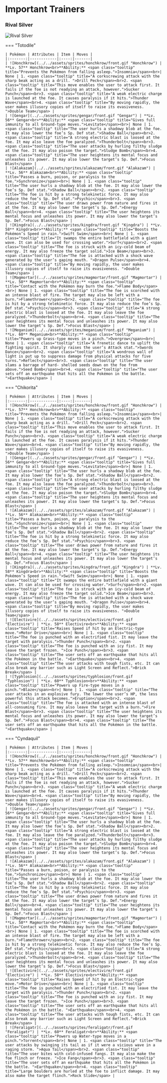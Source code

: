 # Important Trainers

### Rival Silver

![Rival Silver](../../assets/important_trainers/silver.png "Rival Silver")

=== "Totodile"

	| Pokémon | Attributes | Item | Moves |
	|:-------:|------------|:----:|-------|
	| ![Honchkrow](../../assets/sprites/honchkrow/front.gif "Honchkrow") | **Lv. 57** Honchkrow<br>**Ability:** <span class="tooltip" title="Prevents the Pokémon from falling asleep.">Insomnia</span><br>| None | 1. <span class="tooltip" title="A corkscrewing attack with the sharp beak acting as a drill. ">Drill Peck</span><br>2. <span class="tooltip" title="This move enables the user to attack first. It fails if the foe is not readying an attack, however.">Sucker Punch</span><br>3. <span class="tooltip" title="A weak electric charge is launched at the foe. It causes paralysis if it hits.">Thunder Wave</span><br>4. <span class="tooltip" title="By moving rapidly, the user makes illusory copies of itself to raise its evasiveness. ">Double Team</span> |
	| ![Gengar](../../assets/sprites/gengar/front.gif "Gengar") | **Lv. 56** Gengar<br>**Ability:** <span class="tooltip" title="Gives full immunity to all Ground-type moves.">Levitate</span><br>| None | 1. <span class="tooltip" title="The user hurls a shadowy blob at the foe. It may also lower the foe’s Sp. Def stat.">Shadow Ball</span><br>2. <span class="tooltip" title="A strong electric blast is loosed at the foe. It may also leave the foe paralyzed.">Thunderbolt</span><br>3. <span class="tooltip" title="The user attacks by hurling filthy sludge at the foe. It may also poison the target.">Sludge Bomb</span><br>4. <span class="tooltip" title="The user heightens its mental focus and unleashes its power. It may also lower the target’s Sp. Def.">Focus Blast</span> |
	| ![Alakazam](../../assets/sprites/alakazam/front.gif "Alakazam") | **Lv. 56** Alakazam<br>**Ability:** <span class="tooltip" title="Passes a burn, poison, or paralysis to the foe.">Synchronize</span><br>| None | 1. <span class="tooltip" title="The user hurls a shadowy blob at the foe. It may also lower the foe’s Sp. Def stat.">Shadow Ball</span><br>2. <span class="tooltip" title="The foe is hit by a strong telekinetic force. It may also reduce the foe’s Sp. Def stat.">Psychic</span><br>3. <span class="tooltip" title="The user draws power from nature and fires it at the foe. It may also lower the target’s Sp. Def.">Energy Ball</span><br>4. <span class="tooltip" title="The user heightens its mental focus and unleashes its power. It may also lower the target’s Sp. Def.">Focus Blast</span> |
	| ![Kingdra](../../assets/sprites/kingdra/front.gif "Kingdra") | **Lv. 58** Kingdra<br>**Ability:** <span class="tooltip" title="Boosts the Pokémon’s Speed in rain.">Swift Swim</span><br>| None | 1. <span class="tooltip" title="It swamps the entire battlefield with a giant wave. It can also be used for crossing water.">Surf</span><br>2. <span class="tooltip" title="The foe is struck with an icy-cold beam of energy. It may also freeze the target solid.">Ice Beam</span><br>3. <span class="tooltip" title="The foe is attacked with a shock wave generated by the user’s gaping mouth. ">Dragon Pulse</span><br>4. <span class="tooltip" title="By moving rapidly, the user makes illusory copies of itself to raise its evasiveness. ">Double Team</span> |
	| ![Magmortar](../../assets/sprites/magmortar/front.gif "Magmortar") | **Lv. 58** Magmortar<br>**Ability:** <span class="tooltip" title="Contact with the Pokémon may burn the foe.">Flame Body</span><br>| None | 1. <span class="tooltip" title="The foe is scorched with an intense blast of fire. The target may also be left with a burn.">Flamethrower</span><br>2. <span class="tooltip" title="The foe is hit by a strong telekinetic force. It may also reduce the foe’s Sp. Def stat.">Psychic</span><br>3. <span class="tooltip" title="A strong electric blast is loosed at the foe. It may also leave the foe paralyzed.">Thunderbolt</span><br>4. <span class="tooltip" title="The user heightens its mental focus and unleashes its power. It may also lower the target’s Sp. Def.">Focus Blast</span> |
	| ![Meganium](../../assets/sprites/meganium/front.gif "Meganium") | **Lv. 60** Meganium<br>**Ability:** <span class="tooltip" title="Powers up Grass-type moves in a pinch.">Overgrow</span><br>| None | 1. <span class="tooltip" title="A frenetic dance to uplift the fighting spirit. It sharply raises the user’s Attack stat.">Swords Dance</span><br>2. <span class="tooltip" title="A wondrous wall of light is put up to suppress damage from physical attacks for five turns.">Reflect</span><br>3. <span class="tooltip" title="The user slams a barrage of hard- shelled seeds down on the foe from above.">Seed Bomb</span><br>4. <span class="tooltip" title="The user sets off an earthquake that hits all the Pokémon in the battle. ">Earthquake</span> |
	
=== "Chikorita"

	| Pokémon | Attributes | Item | Moves |
	|:-------:|------------|:----:|-------|
	| ![Honchkrow](../../assets/sprites/honchkrow/front.gif "Honchkrow") | **Lv. 57** Honchkrow<br>**Ability:** <span class="tooltip" title="Prevents the Pokémon from falling asleep.">Insomnia</span><br>| None | 1. <span class="tooltip" title="A corkscrewing attack with the sharp beak acting as a drill. ">Drill Peck</span><br>2. <span class="tooltip" title="This move enables the user to attack first. It fails if the foe is not readying an attack, however.">Sucker Punch</span><br>3. <span class="tooltip" title="A weak electric charge is launched at the foe. It causes paralysis if it hits.">Thunder Wave</span><br>4. <span class="tooltip" title="By moving rapidly, the user makes illusory copies of itself to raise its evasiveness. ">Double Team</span> |
	| ![Gengar](../../assets/sprites/gengar/front.gif "Gengar") | **Lv. 56** Gengar<br>**Ability:** <span class="tooltip" title="Gives full immunity to all Ground-type moves.">Levitate</span><br>| None | 1. <span class="tooltip" title="The user hurls a shadowy blob at the foe. It may also lower the foe’s Sp. Def stat.">Shadow Ball</span><br>2. <span class="tooltip" title="A strong electric blast is loosed at the foe. It may also leave the foe paralyzed.">Thunderbolt</span><br>3. <span class="tooltip" title="The user attacks by hurling filthy sludge at the foe. It may also poison the target.">Sludge Bomb</span><br>4. <span class="tooltip" title="The user heightens its mental focus and unleashes its power. It may also lower the target’s Sp. Def.">Focus Blast</span> |
	| ![Alakazam](../../assets/sprites/alakazam/front.gif "Alakazam") | **Lv. 56** Alakazam<br>**Ability:** <span class="tooltip" title="Passes a burn, poison, or paralysis to the foe.">Synchronize</span><br>| None | 1. <span class="tooltip" title="The user hurls a shadowy blob at the foe. It may also lower the foe’s Sp. Def stat.">Shadow Ball</span><br>2. <span class="tooltip" title="The foe is hit by a strong telekinetic force. It may also reduce the foe’s Sp. Def stat.">Psychic</span><br>3. <span class="tooltip" title="The user draws power from nature and fires it at the foe. It may also lower the target’s Sp. Def.">Energy Ball</span><br>4. <span class="tooltip" title="The user heightens its mental focus and unleashes its power. It may also lower the target’s Sp. Def.">Focus Blast</span> |
	| ![Kingdra](../../assets/sprites/kingdra/front.gif "Kingdra") | **Lv. 58** Kingdra<br>**Ability:** <span class="tooltip" title="Boosts the Pokémon’s Speed in rain.">Swift Swim</span><br>| None | 1. <span class="tooltip" title="It swamps the entire battlefield with a giant wave. It can also be used for crossing water.">Surf</span><br>2. <span class="tooltip" title="The foe is struck with an icy-cold beam of energy. It may also freeze the target solid.">Ice Beam</span><br>3. <span class="tooltip" title="The foe is attacked with a shock wave generated by the user’s gaping mouth. ">Dragon Pulse</span><br>4. <span class="tooltip" title="By moving rapidly, the user makes illusory copies of itself to raise its evasiveness. ">Double Team</span> |
	| ![Electivire](../../assets/sprites/electivire/front.gif "Electivire") | **Lv. 58** Electivire<br>**Ability:** <span class="tooltip" title="Raises Speed if hit by an Electric-type move.">Motor Drive</span><br>| None | 1. <span class="tooltip" title="The foe is punched with an electrified fist. It may leave the target with paralysis.">Thunder Punch</span><br>2. <span class="tooltip" title="The foe is punched with an icy fist. It may leave the target frozen. ">Ice Punch</span><br>3. <span class="tooltip" title="The user sets off an earthquake that hits all the Pokémon in the battle. ">Earthquake</span><br>4. <span class="tooltip" title="The user attacks with tough fists, etc. It can also break any barrier such as Light Screen and Reflect.">Brick Break</span> |
	| ![Typhlosion](../../assets/sprites/typhlosion/front.gif "Typhlosion") | **Lv. 60** Typhlosion<br>**Ability:** <span class="tooltip" title="Powers up Fire-type moves in a pinch.">Blaze</span><br>| None | 1. <span class="tooltip" title="The user attacks in an explosive fury. The lower the user’s HP, the less powerful this attack becomes.">Eruption</span><br>2. <span class="tooltip" title="The foe is attacked with an intense blast of all-consuming fire. It may also leave the target with a burn.">Fire Blast</span><br>3. <span class="tooltip" title="The user heightens its mental focus and unleashes its power. It may also lower the target’s Sp. Def.">Focus Blast</span><br>4. <span class="tooltip" title="The user sets off an earthquake that hits all the Pokémon in the battle. ">Earthquake</span> |
	
=== "Cyndaquil"

	| Pokémon | Attributes | Item | Moves |
	|:-------:|------------|:----:|-------|
	| ![Honchkrow](../../assets/sprites/honchkrow/front.gif "Honchkrow") | **Lv. 57** Honchkrow<br>**Ability:** <span class="tooltip" title="Prevents the Pokémon from falling asleep.">Insomnia</span><br>| None | 1. <span class="tooltip" title="A corkscrewing attack with the sharp beak acting as a drill. ">Drill Peck</span><br>2. <span class="tooltip" title="This move enables the user to attack first. It fails if the foe is not readying an attack, however.">Sucker Punch</span><br>3. <span class="tooltip" title="A weak electric charge is launched at the foe. It causes paralysis if it hits.">Thunder Wave</span><br>4. <span class="tooltip" title="By moving rapidly, the user makes illusory copies of itself to raise its evasiveness. ">Double Team</span> |
	| ![Gengar](../../assets/sprites/gengar/front.gif "Gengar") | **Lv. 56** Gengar<br>**Ability:** <span class="tooltip" title="Gives full immunity to all Ground-type moves.">Levitate</span><br>| None | 1. <span class="tooltip" title="The user hurls a shadowy blob at the foe. It may also lower the foe’s Sp. Def stat.">Shadow Ball</span><br>2. <span class="tooltip" title="A strong electric blast is loosed at the foe. It may also leave the foe paralyzed.">Thunderbolt</span><br>3. <span class="tooltip" title="The user attacks by hurling filthy sludge at the foe. It may also poison the target.">Sludge Bomb</span><br>4. <span class="tooltip" title="The user heightens its mental focus and unleashes its power. It may also lower the target’s Sp. Def.">Focus Blast</span> |
	| ![Alakazam](../../assets/sprites/alakazam/front.gif "Alakazam") | **Lv. 56** Alakazam<br>**Ability:** <span class="tooltip" title="Passes a burn, poison, or paralysis to the foe.">Synchronize</span><br>| None | 1. <span class="tooltip" title="The user hurls a shadowy blob at the foe. It may also lower the foe’s Sp. Def stat.">Shadow Ball</span><br>2. <span class="tooltip" title="The foe is hit by a strong telekinetic force. It may also reduce the foe’s Sp. Def stat.">Psychic</span><br>3. <span class="tooltip" title="The user draws power from nature and fires it at the foe. It may also lower the target’s Sp. Def.">Energy Ball</span><br>4. <span class="tooltip" title="The user heightens its mental focus and unleashes its power. It may also lower the target’s Sp. Def.">Focus Blast</span> |
	| ![Magmortar](../../assets/sprites/magmortar/front.gif "Magmortar") | **Lv. 58** Magmortar<br>**Ability:** <span class="tooltip" title="Contact with the Pokémon may burn the foe.">Flame Body</span><br>| None | 1. <span class="tooltip" title="The foe is scorched with an intense blast of fire. The target may also be left with a burn.">Flamethrower</span><br>2. <span class="tooltip" title="The foe is hit by a strong telekinetic force. It may also reduce the foe’s Sp. Def stat.">Psychic</span><br>3. <span class="tooltip" title="A strong electric blast is loosed at the foe. It may also leave the foe paralyzed.">Thunderbolt</span><br>4. <span class="tooltip" title="The user heightens its mental focus and unleashes its power. It may also lower the target’s Sp. Def.">Focus Blast</span> |
	| ![Electivire](../../assets/sprites/electivire/front.gif "Electivire") | **Lv. 58** Electivire<br>**Ability:** <span class="tooltip" title="Raises Speed if hit by an Electric-type move.">Motor Drive</span><br>| None | 1. <span class="tooltip" title="The foe is punched with an electrified fist. It may leave the target with paralysis.">Thunder Punch</span><br>2. <span class="tooltip" title="The foe is punched with an icy fist. It may leave the target frozen. ">Ice Punch</span><br>3. <span class="tooltip" title="The user sets off an earthquake that hits all the Pokémon in the battle. ">Earthquake</span><br>4. <span class="tooltip" title="The user attacks with tough fists, etc. It can also break any barrier such as Light Screen and Reflect.">Brick Break</span> |
	| ![Feraligatr](../../assets/sprites/feraligatr/front.gif "Feraligatr") | **Lv. 60** Feraligatr<br>**Ability:** <span class="tooltip" title="Powers up Water-type moves in a pinch.">Torrent</span><br>| None | 1. <span class="tooltip" title="The user attacks by swinging its tail as if it were a vicious wave in a raging storm. ">Aqua Tail</span><br>2. <span class="tooltip" title="The user bites with cold-infused fangs. It may also make the foe flinch or freeze. ">Ice Fang</span><br>3. <span class="tooltip" title="The user sets off an earthquake that hits all the Pokémon in the battle. ">Earthquake</span><br>4. <span class="tooltip" title="Large boulders are hurled at the foe to inflict damage. It may also make the target flinch.">Rock Slide</span> |
	
